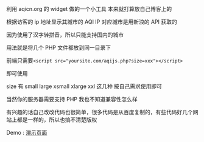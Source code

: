利用 aqicn.org 的 widget 做的一个小工具 本来就打算放自己博客上的

根据访客的 ip 地址显示其城市的 AQI IP 对应城市是用新浪的 API 获取的

因为使用了汉字转拼音，所以只能支持国内的城市

用法就是将几个 PHP 文件都放到同一目录下

前端只需要`<script src="yoursite.com/aqijs.php?size=xxx"></script>`

即可使用

size 有 small large xsmall xlarge xxl 这几种 按自己需求使用即可

当然你的服务器需要支持 PHP 我也不知道兼容性怎么样

有兴趣的话自己改改代码也很简单，很多代码是从百度复制的，有些代码好几个网站上都是一样的，所以也搞不清楚版权

Demo : [演示页面](https://ariable.github.io/aqijs.htm)
